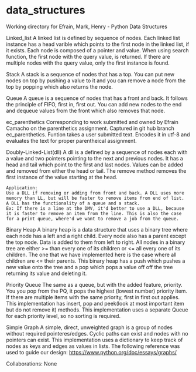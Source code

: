 # data_structures
Working directory for Efrain, Mark, Henry - Python Data Structures

Linked_list
    A linked list is defined by sequence of nodes.
    Each linked list instance has a head varible which points to the
    first node in the linked list, if it exists.
    Each node is composed of a pointer and value.
    When using search function, the first node with the query value,
    is returned. If there are multiple nodes with the query value, only
    the first instance is found.

Stack
    A stack is a sequence of nodes that has a top. You can put new nodes
    on top by pushing a value to it and you can remove a node from the
    top by popping which also returns the node.

Queue
    A queue is a sequence of nodes that has a front and back. It follows
    the principle of FIFO, first in, first out. You can add new nodes to
    the end and dequeue values from the front which also removes that node.

ec_parenthetics
    Corresponding to work submitted and owned by Efrain Camacho on the
    parenthetics assignment. Captured in git hub branch ec_parenthetics.
    Funtion takes a user submitted text. Encodes it in utf-8 and evaluates
    the text for proper parentheical assignment.

Doubly-Linked-List(dll)
    A dll is a defined by a sequence of nodes each with a value and two
    pointers pointing to the next and previous nodes. It has a head and tail
    which point to the first and last nodes. Values can be added and removed
    from either the head or tail. The remove method removes the first instance
    of the value starting at the head.

    Application:
    Use a DLL if removing or adding from front and back. A DLL uses more
    memory than LL, but will be faster to remove items from end of list.
    A DLL has the functionality of a queue and a stack.
    Ex: If there is a line at the DMV, it'd better to use a DLL, because
    it is faster to remove an item from the line. This is also the case
    for a print queue, where'd we want to remove a job from the queue.

Binary Heap
    A binary heap is a data structure that uses a binary tree where each
    node has a left and a right child. Every node also has a parent except
    the top node. Data is added to them from left to right. All nodes in a
    binary tree are either >= than every one of its children or <= all every
    one of its children. The one that we have implemented here is the case
    where all children are <= their parents. This binary heap has a push
    which pushes a new value onto the tree and a pop which pops a value off
    off the tree returning its value and deleting it.

Priority Queue
    The same as a queue, but with the added feature, priority. You you pop
    from the PQ, it pops the highest (lowest number) priority item.  If there
    are multiple items with the same priority, first in first out applies.
    This implementation has insert, pop and peek(look at most important item
    but do not remove it) methods. This implementation uses a separate Queue
    for each priority level, so no sorting is required.

Simple Graph
    A simple, direct, unweighted graph is a group of nodes without required
    pointeres/edges. Cyclic paths can exist and nodes with no pointers can
    exist. This implementation uses a dictionary to keep track of nodes as keys
    and edges as values in lists.
    The following reference was used to guide our design:
    https://www.python.org/doc/essays/graphs/

Collaborations:
    None